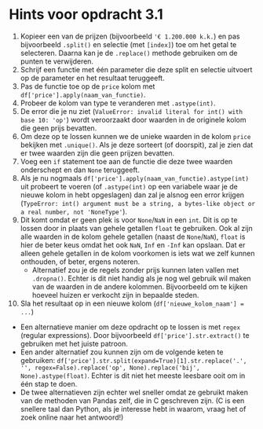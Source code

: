 # Hints voor opdracht 3.1
1. Kopieer een van de prijzen (bijvoorbeeld `'€ 1.200.000 k.k.`) en pas bijvoorbeeld `.split()` en selectie (met `[index]`) toe om het getal te selecteren. Daarna kan je de `.replace()` methode gebruiken om de punten te verwijderen.
2. Schrijf een functie met één parameter die deze split en selectie uitvoert op de parameter en het resultaat teruggeeft.
3. Pas de functie toe op de `price` kolom met `df['price'].apply(naam_van_functie)`.
4. Probeer de kolom van type te veranderen met `.astype(int)`.
5. De error die je nu ziet (`ValueError: invalid literal for int() with base 10: 'op'`) wordt veroorzaakt door waarden in de originele kolom die geen prijs bevatten.
6. Om deze op te lossen kunnen we de unieke waarden in de kolom `price` bekijken met `.unique()`. Als je deze sorteert (of doorspit), zal je zien dat er twee waarden zijn die geen prijzen bevatten.
7. Voeg een `if` statement toe aan de functie die deze twee waarden onderschept en dan `None` teruggeeft.
8. Als je nu nogmaals `df['price'].apply(naam_van_functie).astype(int)` uit probeert te voeren (of `.astype(int)` op een variabele waar je de nieuwe kolom in hebt opgeslagen) dan zal je alsnog een error krijgen (`TypeError: int() argument must be a string, a bytes-like object or a real number, not 'NoneType'`).
9. Dit komt omdat er geen plek is voor `None`/`NaN` in een `int`. Dit is op te lossen door in plaats van gehele getallen `float` te gebruiken. Ook al zijn alle waarden in de kolom gehele getallen (naast de `None`/`NaN`), `float` is hier de beter keus omdat het ook `NaN`, `Inf` en `-Inf` kan opslaan. Dat er alleen gehele getallen in de kolom voorkomen is iets wat we zelf kunnen onthouden, of beter, ergens noteren.
    - Alternatief zou je de regels zonder prijs kunnen laten vallen met `.dropna()`. Echter is dit niet handig als je nog wel gebruik wil maken van de waarden in de andere kolommen. Bijvoorbeeld om te kijken hoeveel huizen er verkocht zijn in bepaalde steden.
10. Sla het resultaat op in een nieuwe kolom (`df['nieuwe_kolom_naam'] = ...`)

- Een alternatieve manier om deze opdracht op te lossen is met `regex` (regular expressions). Door bijvoorbeeld `df['price'].str.extract()` te gebruiken met het juiste patroon.
- Een ander alternatief zou kunnen zijn om de volgende keten te gebruiken: `df['price'].str.split(expand=True)[1].str.replace('.', '', regex=False).replace('op', None).replace('bij', None).astype(float)`. Echter is dit niet het meeste leesbare ooit om in één stap te doen.
- De twee alternatieven zijn echter wel sneller omdat ze gebruikt maken van de methoden van Pandas zelf, die in C geschreven zijn. (C is een snellere taal dan Python, als je interesse hebt in waarom, vraag het of zoek online naar het antwoord!)